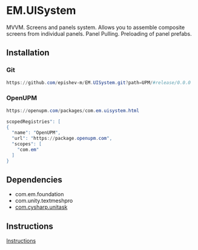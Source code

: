 # EM.UISystem

MVVM. Screens and panels system. Allows you to assemble composite screens from individual panels.  Panel Pulling. Preloading of panel prefabs.

## Installation

### Git

```ps1
https://github.com/epishev-m/EM.UISystem.git?path=UPM/#release/0.0.0
```

### OpenUPM

```ps1
https://openupm.com/packages/com.em.uisystem.html
```

```ps1
scopedRegistries": [
{
  "name": "OpenUPM",
  "url": "https://package.openupm.com",
  "scopes": [
    "com.em"
  ]
}
```

## Dependencies
- com.em.foundation
- com.unity.textmeshpro
- [com.cysharp.unitask](https://openupm.com/packages/com.cysharp.unitask/)

## Instructions
[Instructions](UPM/README.md)  